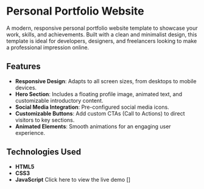# Personal Portfolio Website

A modern, responsive personal portfolio website template to showcase your work, skills, and achievements. Built with a clean and minimalist design, this template is ideal for developers, designers, and freelancers looking to make a professional impression online.

## Features
- **Responsive Design**: Adapts to all screen sizes, from desktops to mobile devices.
- **Hero Section**: Includes a floating profile image, animated text, and customizable introductory content.
- **Social Media Integration**: Pre-configured social media icons.
- **Customizable Buttons**: Add custom CTAs (Call to Actions) to direct visitors to key sections.
- **Animated Elements**: Smooth animations for an engaging user experience.

## Technologies Used
- **HTML5**
- **CSS3**
- **JavaScript**
Click here to view the live demo []
  
